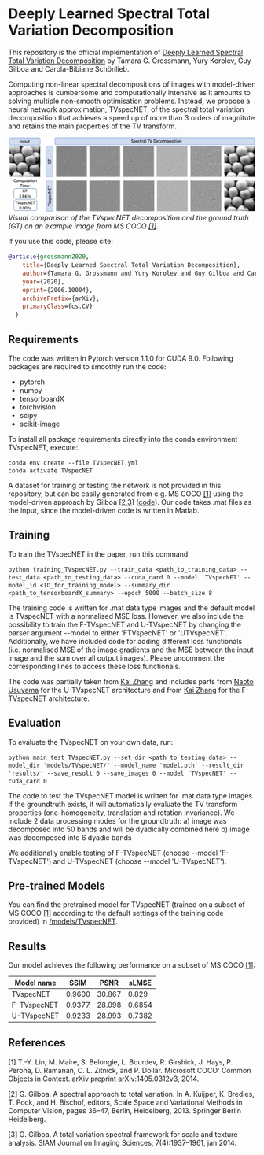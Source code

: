 # Deeply Learned Spectral Total Variation Decomposition

This repository is the official implementation of [Deeply Learned Spectral Total Variation Decomposition](https://arxiv.org/abs/2006.10004) by Tamara G. Grossmann, Yury Korolev, Guy Gilboa and Carola-Bibiane Schönlieb. 

Computing non-linear spectral decompositions of images with model-driven approaches is cumbersome and computationally intensive as it amounts to solving multiple non-smooth optimisation problems. Instead, we propose a neural network approximation, TVspecNET, of the spectral total variation decomposition that achieves a speed up of more than 3 orders of magnitute and retains the main properties of the TV transform. 

![](example_apples_time.png)
*Visual comparison of the TVspecNET decomposition and the ground truth (GT) on an example image from MS COCO [[1]](#1).*

If you use this code, please cite:
```bibtex
@article{grossmann2020,
    title={Deeply Learned Spectral Total Variation Decomposition},
    author={Tamara G. Grossmann and Yury Korolev and Guy Gilboa and Carola-Bibiane Schönlieb},
    year={2020},
    eprint={2006.10004},
    archivePrefix={arXiv},
    primaryClass={cs.CV}
  }
```

## Requirements

The code was written in Pytorch version 1.1.0 for CUDA 9.0. Following packages are required to smoothly run the code:
- pytorch
- numpy
- tensorboardX 
- torchvision
- scipy
- scikit-image

To install all package requirements directly into the conda environment TVspecNET, execute:

```setup
conda env create --file TVspecNET.yml
conda activate TVspecNET
```

A dataset for training or testing the network is not provided in this repository, but can be easily generated from e.g. MS COCO [[1]](#1) using the model-driven approach by Gilboa [[2](#2),[3](#3)] ([code](https://guygilboa.net.technion.ac.il/2020/10/09/spectral-total-variation-color/)). Our code takes .mat files as the input, since the model-driven code is written in Matlab.

## Training

To train the TVspecNET in the paper, run this command:

```train
python training_TVspecNET.py --train_data <path_to_training_data> --test_data <path_to_testing_data> --cuda_card 0 --model 'TVspecNET' --model_id <ID_for_training_model> --summary_dir <path_to_tensorboardX_summary> --epoch 5000 --batch_size 8
```
The training code is written for .mat data type images and the default model is TVspecNET with a normalised MSE loss. However, we also include the possibility to train the F-TVspecNET and U-TVspecNET by changing the parser argument --model to either 'FTVspecNET' or 'UTVspecNET'. Additionally, we have included code for adding different loss functionals (i.e. normalised MSE of the image gradients and the MSE between the input image and the sum over all output images). Please uncomment the corresponding lines to access these loss functionals.

The code was partially taken from [Kai Zhang](https://github.com/cszn/DnCNN) and includes parts from [Naoto Usuyama](https://github.com/usuyama/pytorch-unet/) for the U-TVspecNET architecture and from [Kai Zhang](https://github.com/cszn/KAIR) for the F-TVspecNET architecture.

## Evaluation

To evaluate the TVspecNET on your own data, run:

```eval
python main_test_TVspecNET.py --set_dir <path_to_testing_data> --model_dir 'models/TVspecNET/' --model_name 'model.pth' --result_dir 'results/' --save_result 0 --save_images 0 --model 'TVspecNET' --cuda_card 0
```
The code to test the TVspecNET model is written for .mat data type images. If the groundtruth exists, it will automatically evaluate the TV transform properties (one-homogeneity, translation and rotation invariance). We include 2 data processing modes for the groundtruth:
a) image was decomposed into 50 bands and will be dyadically combined here
b) image was decomposed into 6 dyadic bands

We additionally enable testing of F-TVspecNET (choose --model 'F-TVspecNET') and U-TVspecNET (choose --model 'U-TVspecNET').

## Pre-trained Models

You can find the pretrained model for TVspecNET (trained on a subset of MS COCO [[1]](#1) according to the default settings of the training code provided) in [/models/TVspecNET](https://github.com/TamaraGrossmann/TVspecNET/tree/main/models/TVspecNET/).

## Results

Our model achieves the following performance on a subset of MS COCO [[1]](#1):

| Model name         | SSIM  | PSNR | sLMSE |
| ------------------ |---------------- | -------------- | -------------- |
| TVspecNET  |     0.9600         |      30.867       |      0.829    |
| F-TVspecNET  |     0.9377         |      28.098       |      0.6854    |
| U-TVspecNET  |     0.9233         |      28.993       |      0.7382    |


## References
<a id="1">[1]</a> 
T.-Y. Lin, M. Maire, S. Belongie, L. Bourdev, R. Girshick, J. Hays, P. Perona, D. Ramanan, C. L. Zitnick, and P. Dollár. 
Microsoft COCO: Common Objects in Context. 
arXiv preprint arXiv:1405.0312v3, 2014.

<a id="2">[2]</a> 
G. Gilboa. A spectral approach to total variation. In A. Kuijper, K. Bredies, T. Pock, and H. Bischof, editors, Scale Space and Variational Methods in Computer Vision, pages 36–47, Berlin, Heidelberg, 2013. Springer Berlin Heidelberg.

<a id="3">[3]</a> 
G. Gilboa. A total variation spectral framework for scale and texture analysis. SIAM Journal on Imaging Sciences, 7(4):1937–1961, jan 2014.
